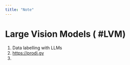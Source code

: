 ```yaml
---
title: "Note"
---
```

# Large Vision Models ( #LVM)


1. Data labelling with LLMs 
2. https://prodi.gy
3. 